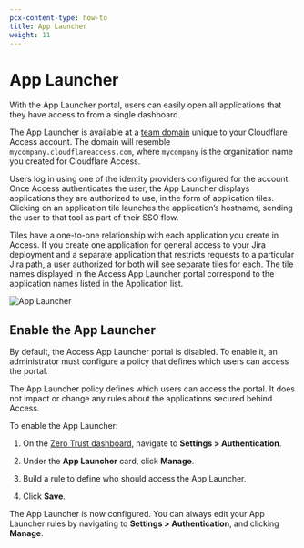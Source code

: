 ```yaml
---
pcx-content-type: how-to
title: App Launcher
weight: 11
---
```


# App Launcher

With the App Launcher portal, users can easily open all applications that they have access to from a single dashboard.

The App Launcher is available at a [team domain](/cloudflare-one/glossary/#team-domain) unique to your Cloudflare Access account. The domain will resemble `mycompany.cloudflareaccess.com`, where `mycompany` is the organization name you created for Cloudflare Access.

Users log in using one of the identity providers configured for the account. Once Access authenticates the user, the App Launcher displays applications they are authorized to use, in the form of application tiles. Clicking on an application tile launches the application’s hostname, sending the user to that tool as part of their SSO flow.

Tiles have a one-to-one relationship with each application you create in Access. If you create one application for general access to your Jira deployment and a separate application that restricts requests to a particular Jira path, a user authorized for both will see separate tiles for each. The tile names displayed in the Access App Launcher portal correspond to the application names listed in the Application list.

![App Launcher](https://developers.cloudflare.com/cloudflare-one/static/documentation/applications/app-launcher.png)

## Enable the App Launcher

By default, the Access App Launcher portal is disabled. To enable it, an administrator must configure a policy that defines which users can access the portal.

The App Launcher policy defines which users can access the portal. It does not impact or change any rules about the applications secured behind Access.

To enable the App Launcher:

1.  On the [Zero Trust dashboard](https://dash.teams.cloudflare.com), navigate to **Settings > Authentication**.

1.  Under the **App Launcher** card, click **Manage**.

1.  Build a rule to define who should access the App Launcher.

1.  Click **Save**.

The App Launcher is now configured. You can always edit your App Launcher rules by navigating to **Settings > Authentication**, and clicking **Manage**.
